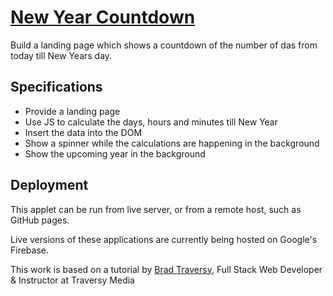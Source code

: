 # [New Year Countdown](https://new-year-countdown-3a8a8.firebaseapp.com/)

Build a landing page which shows a countdown of the number of das from today till New Years day.

## Specifications

* Provide a landing page
* Use JS to calculate the days, hours and minutes till New Year
* Insert the data into the DOM
* Show a spinner while the calculations are happening in the background
* Show the upcoming year in the background

## Deployment

This applet can be run from live server, or from a remote host, such as GitHub pages.

Live versions of these applications are currently being hosted on Google's Firebase.

This work is based on a tutorial by [Brad Traversy](https://www.udemy.com/user/brad-traversy/), Full Stack Web Developer & Instructor at Traversy Media